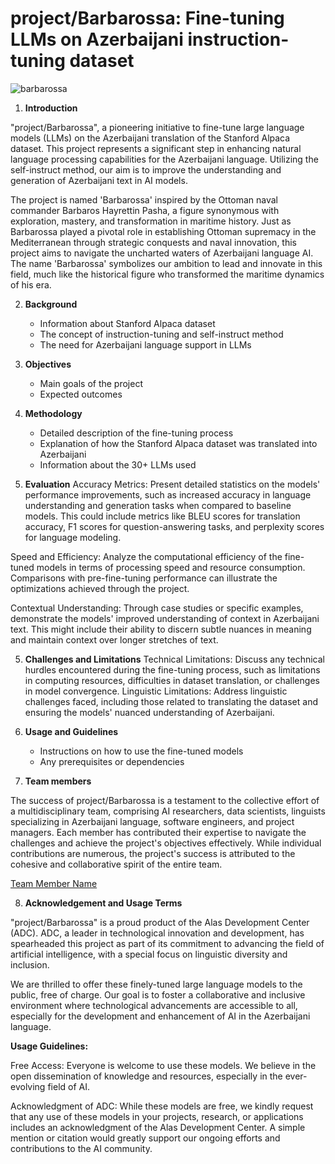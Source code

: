 # project/Barbarossa: Fine-tuning LLMs on Azerbaijani instruction-tuning dataset

![barbarossa](https://github.com/Alas-Development-Center/project-barbarossa/assets/31247506/c4b25e4d-06a3-4d84-ac5f-0ee0f9aa49b6)


1. **Introduction**

"project/Barbarossa", a pioneering initiative to fine-tune large language models (LLMs) on the Azerbaijani translation of the Stanford Alpaca dataset. This project represents a significant step in enhancing natural language processing capabilities for the Azerbaijani language. Utilizing the self-instruct method, our aim is to improve the understanding and generation of Azerbaijani text in AI models.

The project is named 'Barbarossa' inspired by the Ottoman naval commander Barbaros Hayrettin Pasha, a figure synonymous with exploration, mastery, and transformation in maritime history. Just as Barbarossa played a pivotal role in establishing Ottoman supremacy in the Mediterranean through strategic conquests and naval innovation, this project aims to navigate the uncharted waters of Azerbaijani language AI. The name 'Barbarossa' symbolizes our ambition to lead and innovate in this field, much like the historical figure who transformed the maritime dynamics of his era.


2. **Background**
   - Information about Stanford Alpaca dataset
   - The concept of instruction-tuning and self-instruct method
   - The need for Azerbaijani language support in LLMs

3. **Objectives**
   - Main goals of the project
   - Expected outcomes

4. **Methodology**
   - Detailed description of the fine-tuning process
   - Explanation of how the Stanford Alpaca dataset was translated into Azerbaijani
   - Information about the 30+ LLMs used

5. **Evaluation**
Accuracy Metrics: Present detailed statistics on the models' performance improvements, such as increased accuracy in language understanding and generation tasks when compared to baseline models. This could include metrics like BLEU scores for translation accuracy, F1 scores for question-answering tasks, and perplexity scores for language modeling.
   
Speed and Efficiency: Analyze the computational efficiency of the fine-tuned models in terms of processing speed and resource consumption. Comparisons with pre-fine-tuning performance can illustrate the optimizations achieved through the project.

Contextual Understanding: Through case studies or specific examples, demonstrate the models' improved understanding of context in Azerbaijani text. This might include their ability to discern subtle nuances in meaning and maintain context over longer stretches of text.

5. **Challenges and Limitations**
Technical Limitations: Discuss any technical hurdles encountered during the fine-tuning process, such as limitations in computing resources, difficulties in dataset translation, or challenges in model convergence.
Linguistic Limitations: Address linguistic challenges faced, including those related to translating the dataset and ensuring the models' nuanced understanding of Azerbaijani.

6. **Usage and Guidelines**
   - Instructions on how to use the fine-tuned models
   - Any prerequisites or dependencies

      
7. **Team members**

The success of project/Barbarossa is a testament to the collective effort of a multidisciplinary team, comprising AI researchers, data scientists, linguists specializing in Azerbaijani language, software engineers, and project managers. Each member has contributed their expertise to navigate the challenges and achieve the project's objectives effectively. While individual contributions are numerous, the project's success is attributed to the cohesive and collaborative spirit of the entire team.


[Team Member Name]()

      
8. **Acknowledgement and Usage Terms**

"project/Barbarossa" is a proud product of the Alas Development Center (ADC). ADC, a leader in technological innovation and development, has spearheaded this project as part of its commitment to advancing the field of artificial intelligence, with a special focus on linguistic diversity and inclusion.

We are thrilled to offer these finely-tuned large language models to the public, free of charge. Our goal is to foster a collaborative and inclusive environment where technological advancements are accessible to all, especially for the development and enhancement of AI in the Azerbaijani language.

__Usage Guidelines:__

Free Access: Everyone is welcome to use these models. We believe in the open dissemination of knowledge and resources, especially in the ever-evolving field of AI.

Acknowledgment of ADC: While these models are free, we kindly request that any use of these models in your projects, research, or applications includes an acknowledgment of the Alas Development Center. A simple mention or citation would greatly support our ongoing efforts and contributions to the AI community.
